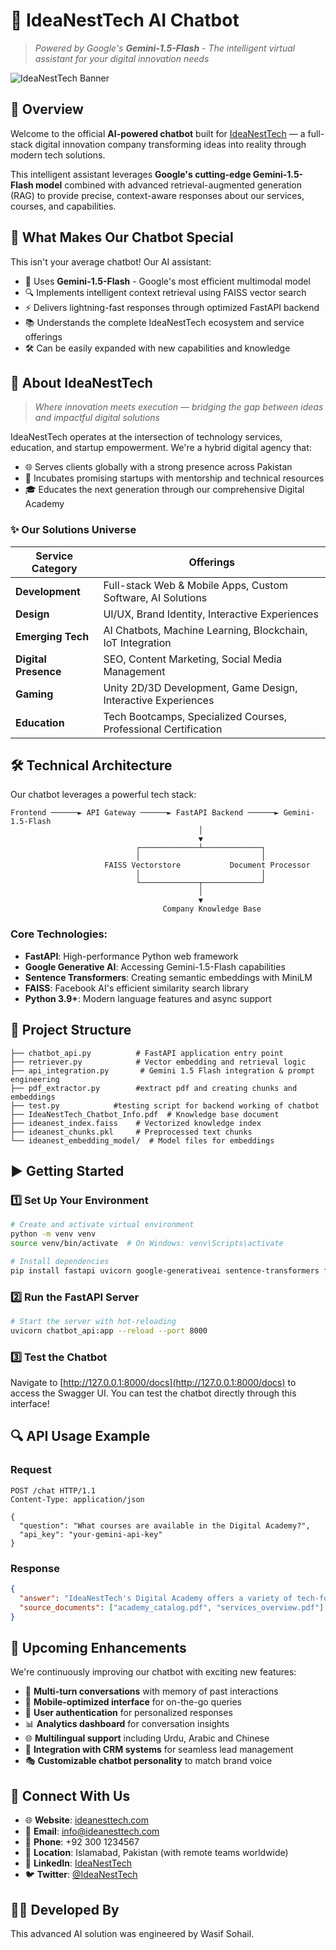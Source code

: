 # 🚀 IdeaNestTech AI Chatbot

> *Powered by Google's **Gemini-1.5-Flash** - The intelligent virtual assistant for your digital innovation needs*

![IdeaNestTech Banner](https://www.ideanesttech.com/assets/img/logo.png)

## 💫 Overview

Welcome to the official **AI-powered chatbot** built for [IdeaNestTech](https://www.ideanesttech.com) — a full-stack digital innovation company transforming ideas into reality through modern tech solutions.

This intelligent assistant leverages **Google's cutting-edge Gemini-1.5-Flash model** combined with advanced retrieval-augmented generation (RAG) to provide precise, context-aware responses about our services, courses, and capabilities.

## 🧠 What Makes Our Chatbot Special

This isn't your average chatbot! Our AI assistant:

- 🔮 Uses **Gemini-1.5-Flash** - Google's most efficient multimodal model
- 🔍 Implements intelligent context retrieval using FAISS vector search
- ⚡ Delivers lightning-fast responses through optimized FastAPI backend
- 📚 Understands the complete IdeaNestTech ecosystem and service offerings
- 🛠️ Can be easily expanded with new capabilities and knowledge

## 🏢 About IdeaNestTech

> *Where innovation meets execution — bridging the gap between ideas and impactful digital solutions*

IdeaNestTech operates at the intersection of technology services, education, and startup empowerment. We're a hybrid digital agency that:

- 🌐 Serves clients globally with a strong presence across Pakistan
- 🚀 Incubates promising startups with mentorship and technical resources
- 🎓 Educates the next generation through our comprehensive Digital Academy

### ✨ Our Solutions Universe

| Service Category | Offerings |
|-----------------|-----------|
| **Development** | Full-stack Web & Mobile Apps, Custom Software, AI Solutions |
| **Design** | UI/UX, Brand Identity, Interactive Experiences |
| **Emerging Tech** | AI Chatbots, Machine Learning, Blockchain, IoT Integration |
| **Digital Presence** | SEO, Content Marketing, Social Media Management |
| **Gaming** | Unity 2D/3D Development, Game Design, Interactive Experiences |
| **Education** | Tech Bootcamps, Specialized Courses, Professional Certification |

## 🛠️ Technical Architecture

Our chatbot leverages a powerful tech stack:

```
Frontend ──────► API Gateway ──────► FastAPI Backend ──────► Gemini-1.5-Flash
                                          │
                                          ▼
                            ┌─────────────┴─────────────┐
                            │                           │
                     FAISS Vectorstore           Document Processor
                            │                           │
                            └─────────────┬─────────────┘
                                          │
                                          ▼
                                  Company Knowledge Base
```

### Core Technologies:
- **FastAPI**: High-performance Python web framework
- **Google Generative AI**: Accessing Gemini-1.5-Flash capabilities
- **Sentence Transformers**: Creating semantic embeddings with MiniLM
- **FAISS**: Facebook AI's efficient similarity search library
- **Python 3.9+**: Modern language features and async support

## 📂 Project Structure

```
├── chatbot_api.py          # FastAPI application entry point
├── retriever.py            # Vector embedding and retrieval logic
├── api_integration.py       # Gemini 1.5 Flash integration & prompt engineering
├── pdf_extractor.py        #extract pdf and creating chunks and embeddings
├── test.py            #testing script for backend working of chatbot
├── IdeaNestTech_Chatbot_Info.pdf  # Knowledge base document
├── ideanest_index.faiss    # Vectorized knowledge index
├── ideanest_chunks.pkl     # Preprocessed text chunks
└── ideanest_embedding_model/  # Model files for embeddings
```

## ▶️ Getting Started

### 1️⃣ Set Up Your Environment

```bash
# Create and activate virtual environment
python -m venv venv
source venv/bin/activate  # On Windows: venv\Scripts\activate

# Install dependencies
pip install fastapi uvicorn google-generativeai sentence-transformers faiss-cpu pydantic
```

### 2️⃣ Run the FastAPI Server

```bash
# Start the server with hot-reloading
uvicorn chatbot_api:app --reload --port 8000
```

### 3️⃣ Test the Chatbot

Navigate to [http://127.0.0.1:8000/docs](http://127.0.0.1:8000/docs) to access the Swagger UI.
You can test the chatbot directly through this interface!

## 🔍 API Usage Example

### Request
```http
POST /chat HTTP/1.1
Content-Type: application/json

{
  "question": "What courses are available in the Digital Academy?",
  "api_key": "your-gemini-api-key"
}
```

### Response
```json
{
  "answer": "IdeaNestTech's Digital Academy offers a variety of tech-focused courses including: Full-Stack Web Development, UI/UX Design, Digital Marketing, Mobile App Development, Data Science Fundamentals, Game Development with Unity, and Cybersecurity Essentials. Each course combines theoretical knowledge with hands-on projects guided by industry experts. You can explore the full catalog at academy.ideanesttech.com.",
  "source_documents": ["academy_catalog.pdf", "services_overview.pdf"]
}
```

## 🌟 Upcoming Enhancements

We're continuously improving our chatbot with exciting new features:

- 🔄 **Multi-turn conversations** with memory of past interactions
- 📱 **Mobile-optimized interface** for on-the-go queries
- 🔐 **User authentication** for personalized responses
- 📊 **Analytics dashboard** for conversation insights
- 🌐 **Multilingual support** including Urdu, Arabic and Chinese
- 🤝 **Integration with CRM systems** for seamless lead management
- 🎭 **Customizable chatbot personality** to match brand voice

## 🔗 Connect With Us

- 🌐 **Website**: [ideanesttech.com](https://www.ideanesttech.com)
- 📧 **Email**: [info@ideanesttech.com](mailto:info@ideanesttech.com)
- 📱 **Phone**: +92 300 1234567
- 📍 **Location**: Islamabad, Pakistan (with remote teams worldwide)
- 💼 **LinkedIn**: [IdeaNestTech](https://www.linkedin.com/company/ideanesttech)
- 🐦 **Twitter**: [@IdeaNestTech](https://twitter.com/ideanesttech)

## 👨‍💻 Developed By

This advanced AI solution was engineered by Wasif Sohail.
